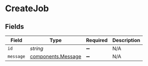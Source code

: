 # CreateJob


## Fields

| Field                                                    | Type                                                     | Required                                                 | Description                                              |
| -------------------------------------------------------- | -------------------------------------------------------- | -------------------------------------------------------- | -------------------------------------------------------- |
| `id`                                                     | *string*                                                 | :heavy_minus_sign:                                       | N/A                                                      |
| `message`                                                | [components.Message](../../models/components/message.md) | :heavy_minus_sign:                                       | N/A                                                      |